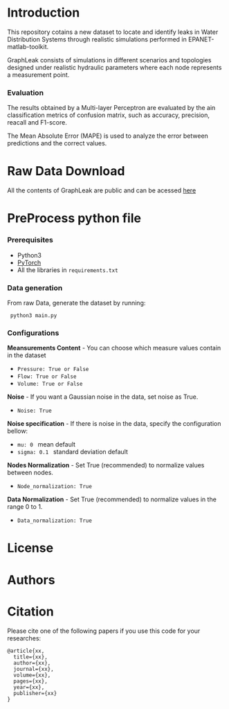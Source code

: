 # Introduction

This repository cotains a new dataset to locate and identify leaks in Water Distribution Systems through realistic simulations performed in EPANET-matlab-toolkit. 

GraphLeak consists of simulations in different scenarios and topologies designed under realistic hydraulic parameters where each node represents a measurement
point. 

### Evaluation

The results obtained by a Multi-layer Perceptron are evaluated by the ain classification metrics of confusion matrix, such as accuracy, precision, reacall and F1-score.

The Mean Absolute Error (MAPE) is used to analyze the error between predictions and the correct values.

# Raw Data Download

All the contents of GraphLeak are public and can be acessed [here](https://googledrive.com/)

# PreProcess python file

### Prerequisites
- Python3
- [PyTorch](http://pytorch.org)
- All the libraries in <code>requirements.txt</code>



### Data generation

From raw Data, generate the dataset by running:

<pre><code> python3 main.py </pre></code>

### Configurations

**Meansurements Content** - You can choose which measure values contain in the dataset
- <code>Pressure: True or False</code>
- <code>Flow: True or False</code>
- <code>Volume: True or False</code>

**Noise** - If you want a Gaussian noise in the data, set noise as True.
- <code>Noise: True</code>

**Noise specification** - If there is noise in the data, specify the configuration bellow:
- <code>mu: 0 </code> mean default
- <code>sigma: 0.1 </code> standard deviation default

**Nodes Normalization** - Set True (recommended) to normalize values between nodes.
- <code>Node_normalization: True</code>

**Data Normalization** - Set True (recommended) to normalize values in the range 0 to 1.
- <code>Data_normalization: True</code>

# License

# Authors

# Citation 
Please cite one of the following papers if you use this code for your researches:

<pre><code>@article{xx,
  title={xx},
  author={xx},
  journal={xx},
  volume={xx},
  pages={xx},
  year={xx},
  publisher={xx}
}
</pre></code>

